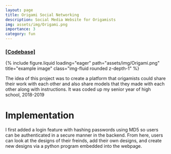 ```yaml
---
layout: page
title: Origami Social Networking
description: Social Media Website for Origamists
img: assets/img/Origami.png
importance: 3
category: fun
---
```

### [[Codebase]](https://github.com/maxwelljones14/Origami_Social_Networking)
<div class="row">
    <div class="col-sm mt-3 mt-md-0">
        {% include figure.liquid loading="eager" path="assets/img/Origami.png" title="example image" class="img-fluid rounded z-depth-1" %}
    </div>
</div>



The idea of this project was to create a platform that origamists could share their work
with each other and also share models that they made with each other along with
instructions. It was coded up my senior year of high school, 2018-2019

# Implementation

I first added a login feature with hashing passwords using MD5 so users can be authenticated in
a secure manner in the backend. From here, users can look at the designs of their freinds,
add their own designs, and create new designs via a python program embedded into the webpage.

